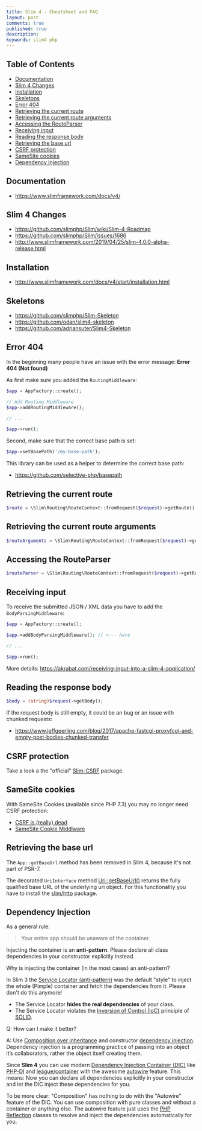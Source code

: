 ```yaml
---
title: Slim 4 - Cheatsheet and FAQ 
layout: post
comments: true
published: true
description: 
keywords: slim4 php
---
```


## Table of Contents

* [Documentation](#documentation)
* [Slim 4 Changes](#slim-4-changes)
* [Installation](#installation)
* [Skeletons](#skeletons)
* [Error 404](#error-404)
* [Retrieving the current route](#retrieving-the-current-route)
* [Retrieving the current route arguments](#retrieving-the-current-route-arguments)
* [Accessing the RouteParser](#accessing-the-routeparser)
* [Receiving input](#receiving-input)
* [Reading the response body](#reading-the-response-body)
* [Retrieving the base url](#retrieving-the-base-url)
* [CSRF protection](#csrf-protection)
* [SameSite cookies](#samesite-cookies)
* [Dependency Injection](#dependency-injection)

## Documentation

* <https://www.slimframework.com/docs/v4/>

## Slim 4 Changes

* <https://github.com/slimphp/Slim/wiki/Slim-4-Roadmap>
* <https://github.com/slimphp/Slim/issues/1686>
* <http://www.slimframework.com/2019/04/25/slim-4.0.0-alpha-release.html>

## Installation

* <http://www.slimframework.com/docs/v4/start/installation.html>

## Skeletons

* <https://github.com/slimphp/Slim-Skeleton>
* <https://github.com/odan/slim4-skeleton>
* <https://github.com/adriansuter/Slim4-Skeleton>

## Error 404

In the beginning many people have an issue with the error message: **Error 404 (Not found)**

As first make sure you added the `RoutingMiddleware`:

```php
$app = AppFactory::create();

// Add Routing Middleware
$app->addRoutingMiddleware();

// ...

$app->run();
```

Second, make sure that the correct base path is set:

```php
$app->setBasePath('/my-base-path');
```

This library can be used as a helper to determine the correct base path:

* <https://github.com/selective-php/basepath>

## Retrieving the current route

```php
$route = \Slim\Routing\RouteContext::fromRequest($request)->getRoute();
```

## Retrieving the current route arguments

```php
$routeArguments = \Slim\Routing\RouteContext::fromRequest($request)->getRoute()->getArguments();
```

## Accessing the RouteParser

```php
$routeParser = \Slim\Routing\RouteContext::fromRequest($request)->getRouteParser();
```

## Receiving input

To receive the submitted JSON / XML data you have to add the `BodyParsingMiddleware`:

```php
$app = AppFactory::create();

$app->addBodyParsingMiddleware(); // <--- here

// ...

$app->run();
```

More details: <https://akrabat.com/receiving-input-into-a-slim-4-application/>

## Reading the response body

```php
$body = (string)$request->getBody();
```

If the request body is still empty, it could be an bug or an issue with chunked requests:

* <https://www.jeffgeerling.com/blog/2017/apache-fastcgi-proxyfcgi-and-empty-post-bodies-chunked-transfer>

## CSRF protection

Take a look a the "official" [Slim-CSRF](https://github.com/slimphp/Slim-Csrf) package. 

## SameSite cookies

With SameSite Cookies (available since PHP 7.3) you may no longer need CSRF protection:

* [CSRF is (really) dead ](https://scotthelme.co.uk/csrf-is-really-dead/)
* [SameSite Cookie Middlware](https://github.com/selective-php/samesite-cookie)

## Retrieving the base url

The `App::getBaseUrl` method has been removed in Slim 4, because it's not part of PSR-7.

The decorated `UriInterface` method [Uri::getBaseUrl()](https://github.com/slimphp/Slim-Http#decorated-uri-object-methods) returns the fully qualified base URL of the underlying uri object. For this functionality you have to install the [slim/http](https://github.com/slimphp/Slim-Http) package.

## Dependency Injection

As a general rule:

> Your entire app should be unaware of the container.

Injecting the container is an **anti-pattern**. Please declare all class dependencies in your constructor explicitly instead.

Why is injecting the container (in the most cases) an anti-pattern?

In Slim 3 the [Service Locator (anti-pattern)](https://blog.ploeh.dk/2010/02/03/ServiceLocatorisanAnti-Pattern/) was the default "style" to inject the whole (Pimple) container and fetch the dependencies from it. Please don't do this anymore!

* The Service Locator **hides the real dependencies** of your class. 
* The Service Locator violates the [Inversion of Control (IoC)](https://en.wikipedia.org/wiki/Inversion_of_control) principle of [SOLID](https://en.wikipedia.org/wiki/SOLID).

Q: How can I make it better? 

A: Use [Composition over inheritance](https://en.wikipedia.org/wiki/Composition_over_inheritance) and constructor [dependency injection](http://fabien.potencier.org/what-is-dependency-injection.html). Dependency injection is a programming practice of passing into an object it’s collaborators, rather the object itself creating them. 

Since **Slim 4** you can use modern [Dependency Injection Container (DIC)](http://fabien.potencier.org/do-you-need-a-dependency-injection-container.html) like [PHP-DI](http://php-di.org/) and [league/container](https://container.thephpleague.com/) with the awesome [autowire](https://container.thephpleague.com/3.x/auto-wiring/) feature. This means: Now you can declare all dependencies explicitly in your constructor and let the DIC inject these dependencies for you. 

To be more clear: "Composition" has nothing to do with the "Autowire" feature of the DIC. You can use composition with pure classes and without a container or anything else. The autowire feature just uses the [PHP Reflection](https://www.php.net/manual/en/book.reflection.php) classes to resolve and inject the dependencies automatically for you.

